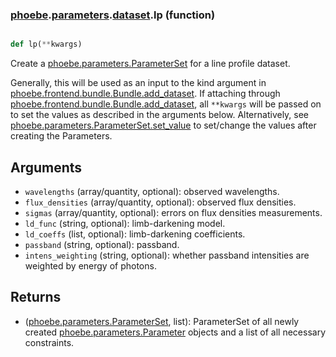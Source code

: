 ### [phoebe](phoebe.md).[parameters](phoebe.parameters.md).[dataset](phoebe.parameters.dataset.md).lp (function)


```py

def lp(**kwargs)

```



Create a [phoebe.parameters.ParameterSet](phoebe.parameters.ParameterSet.md) for a line profile dataset.

Generally, this will be used as an input to the kind argument in
[phoebe.frontend.bundle.Bundle.add_dataset](phoebe.frontend.bundle.Bundle.add_dataset.md).  If attaching through
[phoebe.frontend.bundle.Bundle.add_dataset](phoebe.frontend.bundle.Bundle.add_dataset.md), all `**kwargs` will be
passed on to set the values as described in the arguments below.  Alternatively,
see [phoebe.parameters.ParameterSet.set_value](phoebe.parameters.ParameterSet.set_value.md) to set/change the values
after creating the Parameters.

Arguments
----------
* `wavelengths` (array/quantity, optional): observed wavelengths.
* `flux_densities` (array/quantity, optional): observed flux densities.
* `sigmas` (array/quantity, optional): errors on flux densities measurements.
* `ld_func` (string, optional): limb-darkening model.
* `ld_coeffs` (list, optional): limb-darkening coefficients.
* `passband` (string, optional): passband.
* `intens_weighting` (string, optional): whether passband intensities are
    weighted by energy of photons.

Returns
--------
* ([phoebe.parameters.ParameterSet](phoebe.parameters.ParameterSet.md), list): ParameterSet of all newly created
    [phoebe.parameters.Parameter](phoebe.parameters.Parameter.md) objects and a list of all necessary
    constraints.

